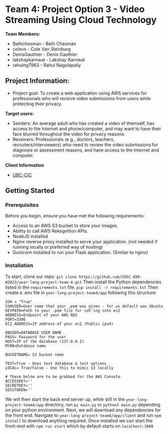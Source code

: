 # Team 4: Project Option 3 -  Video Streaming Using Cloud Technology

**Team Members:**
* Bethchesman - Beth Chesman
* colevs - Cole Van Steinburg
* DenisGauthier - Denis Gauthier
* lakshaykarnwal - Lakshay Karnwal
* rahulng7963 - Rahul Nagulapally

## Project Information:
* Project goal: To create a web application using AWS services for professionals who will receive video submissions from users while protecting their privacy.

**Target users:**
* Senders: An average adult who has created a video of themself, has access to the Internet and phone/computer, and may want to have their face blurred throughout the video for privacy reasons.
* Receivers: Professionals (e.g., doctors, teachers, recruiters/interviewers) who need to review the video submissions for diagnosis or assessment reasons, and have access to the Internet and computer.

**Client Information**
* [UBC-CIC](https://cic.ubc.ca/)


## Getting Started

### Prerequisites
Before you begin, ensure you have met the following requirements:
- Access to an AWS S3 bucket to store your images.
- Ability to call AWS Rekognition APIs.
- NodeJS installed
- Nginx reverse proxy installed to serve your application. (not needed if running locally or preferred way of hosting)
- Gunicorn installed to run your Flask application. (Similar to nginx)

### Installation 
To start, clone our repo:
``` git clone https://github.com/COSC-499-W2023/year-long-project-team-4.git ```
Then install the Python dependencies listed in the `requirements.txt` file.
        ``` pip install -r requirements.txt ```
Then create a .env file in ```year-long-project-team4/app``` following this structure: 
```
SSH = "True"
SSHUSER=User name that your .pem was given - for us default was Ubuntu
KEYPATH=Path to your .pem file for ssh'ing into ec2
ADDRESS=Endpoint of your AWS RDS 
PORT=3306
EC2_ADDRESS=IP address of your ec2 (Public ipv4) 

DBUSER=DATABASE USER NAME
PASS= Password for the user
HOST=IP of the database (127.0.0.1)
MYDB=Database name 

BUCKETNAME= S3 bucket name 

TEST=True - Uses test database & test options 
LOCAL= True/False - Use this to mimic S3 locally 

# These below are to be grabbed for the AWS Console. 
ACCESSKEY=''
SECRETKEY=''
SESSTOKEN=''
```
We will then start the back end server up, while still in the ```year-long-project-team4/app``` directory, run ```py main.py``` or ```python3 main.py``` depending on your python environment.
Next, we will download any dependencies for the front end. Navigate to  ```year-long-project-team4/app/client``` and run ```npm install``` to download anything required.
Once installed we can start the front-end with ```npm run start``` which by default starts on ```localhost:3000```


